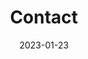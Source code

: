 ---
title: "Cont<span>act</span>"
keywords: ["Manastirea Calui"]
date: 2023-01-23
draft: false
type: "page"
layout: "contact"
sitemap_exclude: false

sitemap:
  changefreq: weekly
  filename: sitemap.xml
  priority: 1

---